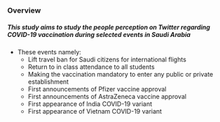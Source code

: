 <h3> Overview </h3>
<h5>This study aims to study the people perception on Twitter regarding COVID-19 vaccination during selected events in Saudi Arabia</h5>

- These events namely:
  - Lift travel ban for Saudi citizens for international flights
  - Return to in class attendance to all students 
  - Making the vaccination mandatory to enter any public or private establishment 
  - First announcements of Pfizer vaccine approval
  - First announcements of AstraZeneca vaccine approval
  - First appearance of India COVID-19 variant
  - First appearance of Vietnam COVID-19 variant

